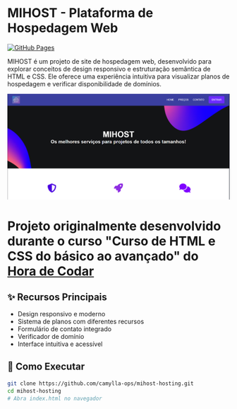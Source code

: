 
# MIHOST - Plataforma de Hospedagem Web

[![GitHub Pages](https://img.shields.io/badge/View-Live%20Demo-brightgreen)](https://camylla-ops.github.io/mihost-hosting)

MIHOST é um projeto de site de hospedagem web, desenvolvido para explorar conceitos de design responsivo e estruturação semântica de HTML e CSS. Ele oferece uma experiência intuitiva para visualizar planos de hospedagem e verificar disponibilidade de domínios.

![Screenshot do MIHOST](/img/screenshot.png)

# Projeto originalmente desenvolvido durante o curso **"Curso de HTML e CSS do básico ao avançado"** do [Hora de Codar](https://app.horadecodar.com.br)

## ✨ Recursos Principais
- Design responsivo e moderno
- Sistema de planos com diferentes recursos
- Formulário de contato integrado
- Verificador de domínio
- Interface intuitiva e acessível



## 🚀 Como Executar  
```bash  
git clone https://github.com/camylla-ops/mihost-hosting.git  
cd mihost-hosting  
# Abra index.html no navegador  
